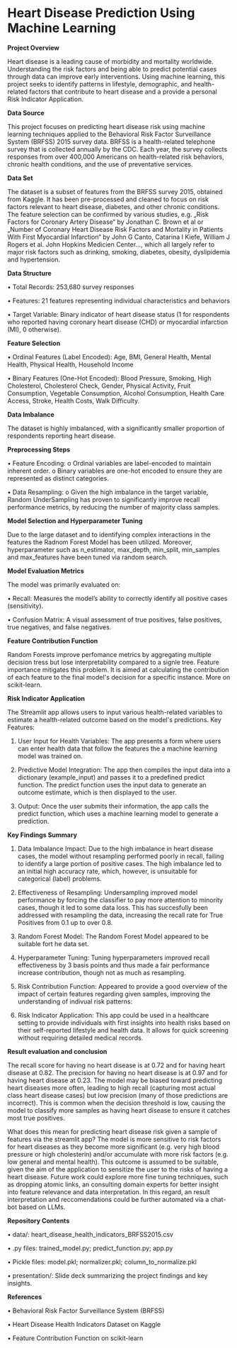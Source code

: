 # Heart Disease Prediction Using Machine Learning

**Project Overview**

Heart disease is a leading cause of morbidity and mortality worldwide. Understanding the risk factors and being able to predict potential cases through data can improve early interventions. Using machine learning, this project seeks to identify patterns in lifestyle, demographic, and health-related factors that contribute to heart disease and a provide a personal Risk Indicator Application.

**Data Source**

This project focuses on predicting heart disease risk using machine learning techniques applied to the Behavioral Risk Factor Surveillance System (BRFSS) 2015 survey data. BRFSS is a health-related telephone survey that is collected annually by the CDC. Each year, the survey collects responses from over 400,000 Americans on health-related risk behaviors, chronic health conditions, and the use of preventative services.

**Data Set**

The dataset is a subset of features from the BRFSS survey 2015, obtained from Kaggle. It has been pre-processed and cleaned to focus on risk factors relevant to heart disease, diabetes, and other chronic conditions. The feature selection can be confirmed by various studies, e.g. „Risk Factors for Coronary Artery Disease“ by Jonathan C. Brown et al or „Number of Coronary Heart Disease Risk Factors and Mortality in Patients With First Myocardial Infarction“ by John G Canto, Catarina I Kiefe, William J Rogers et al. John Hopkins Medicien Center…, which all largely refer to  major risk factors such as drinking, smoking, diabetes, obesity, dyslipidemia and hypertension.

**Data Structure**

•	Total Records: 253,680 survey responses

•	Features: 21 features representing individual characteristics and behaviors

•	Target Variable: Binary indicator of heart disease status (1 for respondents who reported having coronary heart disease (CHD) or myocardial infarction (MI), 0 otherwise). 

**Feature Selection**

•	Ordinal Features (Label Encoded): Age, BMI, General Health, Mental Health, Physical Health, Household Income

•	Binary Features (One-Hot Encoded): Blood Pressure, Smoking, High Cholesterol, Cholesterol Check, Gender, Physical Activity, Fruit Consumption, Vegetable Consumption, Alcohol Consumption, Health Care Access, Stroke, Health Costs, Walk Difficulty.

**Data Imbalance**

The dataset is highly imbalanced, with a significantly smaller proportion of respondents reporting heart disease. 

**Preprocessing Steps**

•	Feature Encoding:
o	Ordinal variables are label-encoded to maintain inherent order.
o	Binary variables are one-hot encoded to ensure they are represented as distinct categories.

•	Data Resampling:
o	Given the high imbalance in the target variable, Random UnderSampling has proven to significantly improve recall performance metrics, by reducing the number of majority class samples.

**Model Selection and Hyperparameter Tuning**

Due to the large dataset and to identifying complex interactions in the features the Radnom Forest Model has been utilized.
Moreover, hyperparameter such as n_estimator, max_depth, min_split, min_samples and max_features have been tuned via random search.

**Model Evaluation Metrics**

The model was primarily evaluated on:

•	Recall: Measures the model’s ability to correctly identify all positive cases (sensitivity).

•	Confusion Matrix: A visual assessment of true positives, false positives, true negatives, and false negatives.

**Feature Contribution Function**

Random Forests improve perfomance metrics by aggregating multiple decision tress but lose interpretability compared to a signle tree. Feature importance mitigates this problem. It is aimed at calculating the contribution of each feature to the final model's decision for a specific instance. More on scikit-learn. 

**Risk Indicator Application**

The Streamlit app allows users to input various health-related variables to estimate a health-related outcome based on the model's predictions. 
Key Features:

1.	User Input for Health Variables: The app presents a form where users can enter health data that follow the features the a machine learning model was trained on.

3.	Predictive Model Integration: The app then compiles the input data into a dictionary (example_input) and passes it to a predefined predict function. The predict function uses the input data to generate an outcome estimate, which is then displayed to the user.

4.	Output: Once the user submits their information, the app calls the predict function, which uses a machine learning model to generate a prediction.

**Key Findings Summary**

1.	Data Imbalance Impact: Due to the high imbalance in heart disease cases, the model without resampling performed poorly in recall, failing to identify a large portion of positive cases. The high imbalance led to an initial high accuracy rate, which, however, is unsuitable for categorical (label) problems.

2.	Effectiveness of Resampling: Undersampling improved model performance by forcing the classifier to pay more attention to minority cases, though it led to some data loss. This has succesfully been addressed with resampling the data, increasing the recall rate for True Positives from 0.1 up to over 0.8.

3.	Random Forest Model: The Random Forest Model appeared to be suitable fort he data set.

4.	Hyperparameter Tuning: Tuning hyperparameters improved recall effectiveness by 3 basis points and thus made a fair performance increase contribution, though not as much as resampling.

5.	Risk Contribution Function: Appeared to provide a good overview of the impact of certain features regarding given samples, improving the understanding of indivual risk patterns:

6.	Risk Indicator Application: This app could be used in a healthcare setting to provide individuals with first insights into health risks based on their self-reported lifestyle and health data. It allows for quick screening without requiring detailed medical records.

**Result evaluation and conclusion**

The recall score for having no heart disease is at 0.72 and for having heart disease at 0.82. The precision for having no heart disease is at 0.97 and for having heart disease at 0.23. The model may be biased toward predicting heart diseases more often, leading to high recall (capturing most actual class heart disease cases) but low precision (many of those predictions are incorrect). This is common when the decision threshold is low, causing the model to classify more samples as having heart disease to ensure it catches most true positives.

What does this mean for predicting  heart disease risk given a sample of features via the streamlit app? The model is more sensitive to risk factors for heart diseases as they become more significant (e.g. very high blood pressure or high cholesterin) and/or accumulate with more risk factors (e.g. low general and mental health). This outcome is assumed to be suitable, given the aim of the application to sensitize the user to the risks of having a heart disease.
Future work could explore more fine tuning techniques, such as dropping atomic links, an consulting domain experts for better insight into feature relevance and data interpretation. In this regard, an result interpretation and reccomendations could be further automated via a chat-bot based on LLMs.

**Repository Contents**

•	data/: heart_disease_health_indicators_BRFSS2015.csv

•	.py files: trained_model.py; predict_function.py; app.py

•	Pickle files: model.pkl; normalizer.pkl; column_to_normalize.pkl

•	presentation/: Slide deck summarizing the project findings and key insights.

**References**

•	Behavioral Risk Factor Surveillance System (BRFSS)

•	Heart Disease Health Indicators Dataset on Kaggle

•	Feature Contribution Function on scikit-learn


